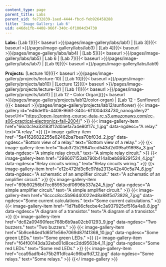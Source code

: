 ```yaml
---
content_type: page
parent_title: Labs
parent_uid: fe732839-1aed-4444-fbcd-feb926458288
title: 'Image Gallery: Lab 6'
uid: e46de1fb-4408-966f-340c-6f1004d34730
---
```


**Labs:** [Lab 1]({{< baseurl >}}/pages/image-gallery/labs/lab1) | [Lab 3]({{< baseurl >}}/pages/image-gallery/labs/lab3) | [Lab 4]({{< baseurl >}}/pages/image-gallery/labs/lab4) | [Lab 5]({{< baseurl >}}/pages/image-gallery/labs/lab5) | Lab 6 | [Lab 7]({{< baseurl >}}/pages/image-gallery/labs/lab7) | [Lab 9]({{< baseurl >}}/pages/image-gallery/labs/lab9)

**Projects:** [Lecture 10]({{< baseurl >}}/pages/image-gallery/projects/lecture-10) | [Lab 10]({{< baseurl >}}/pages/image-gallery/projects/lab10) | [Lecture 12]({{< baseurl >}}/pages/image-gallery/projects/lecture-12) | [Lab 11]({{< baseurl >}}/pages/image-gallery/projects/lab11) | [Lab 12 - Color Organ]({{< baseurl >}}/pages/image-gallery/projects/lab12/color-organ) | [Lab 12 - Sunflower]({{< baseurl >}}/pages/image-gallery/projects/lab12/sunflower)
{{< image-gallery id="e46de1fb-4408-966f-340c-6f1004d34730_nanogallery2" baseUrl="https://open-learning-course-data-rc.s3.amazonaws.com/ec-s06-practical-electronics-fall-2004/" >}}
{{< image-gallery-item href="66c0c1ea33183f12d0aefa7a4e80f17c_1.jpg" data-ngdesc="A relay." text="A relay." >}}
{{< image-gallery-item href="5a41626822255e62462ba7bea70bf03d_2.jpg" data-ngdesc="Bottom view of a relay." text="Bottom view of a relay." >}}
{{< image-gallery-item href="1bab372b29841ccd543d2d095a91898a_3.jpg" data-ngdesc="A simple relay circuit." text="A simple relay circuit." >}}
{{< image-gallery-item href="298607153ab790b414a1beb898291524_4.jpg" data-ngdesc="Relay circuits wiring." text="Relay circuits wiring." >}}
{{< image-gallery-item href="e12c472fd3c6c97da2313e42e40c5a74_6.jpg" data-ngdesc="A schematic of an amplifier circuit." text="A schematic of an amplifier circuit." >}}
{{< image-gallery-item href="69b90256bf7cc85953cdf0696b337a24_5.jpg" data-ngdesc="A simple amplifier circuit." text="A simple amplifier circuit." >}}
{{< image-gallery-item href="6cccc8cc5b96440022ed8a88f5d73828_7.jpg" data-ngdesc="Some current calculations." text="Some current calculations." >}}
{{< image-gallery-item href="1d7fa86cfecbe4c3a937925cf516a4a9_8.jpg" data-ngdesc="A diagram of a transistor." text="A diagram of a transistor." >}}
{{< image-gallery-item href="dc62a09490feec768b6b9aa02cb01293_9.jpg" data-ngdesc="Two buzzers." text="Two buzzers." >}}
{{< image-gallery-item href="5b9ce84ed1d65f1e56e7069d87f41368_10.jpg" data-ngdesc="Some green LEDs." text="Some green LEDs." >}}
{{< image-gallery-item href="f64f00143da32ebd01d8cec2dd9563b4_11.jpg" data-ngdesc="Some red LEDs." text="Some red LEDs." >}}
{{< image-gallery-item href="cca95adfb4c75b2ff1dfca4c96baffd7_12.jpg" data-ngdesc="Some relays." text="Some relays." >}}
{{</ image-gallery >}}